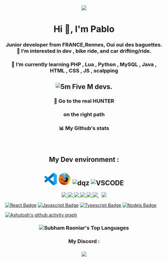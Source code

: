 <h3 align="center"><img src="https://icon-library.com/images/france-icon/france-icon-15.jpg"/ width="45"></h3>

<h1 align="center">Hi 👋, I'm Pablo </h1>
<h3 align="center">
    Junior developer from FRANCE,Rennes,  Oui oui des baguettes. 👀 I’m interested in dev , bike ride, and car drifting/ride.
</h3>



<h3 align="center">🌱 I’m currently learning PHP , Lua , Python , MySQL , Java , HTML , CSS , JS , scalpping</h3>


 
<h2 align="center">  <img src="https://fivem-vscode.gallerycdn.vsassets.io/extensions/fivem-vscode/fivem-vscode/0.3.1/1641809875370/Microsoft.VisualStudio.Services.Icons.Default" alt="5m" width="40" height="40"/> Five M devs.</h2>
  
<h3 align="center"> 💞️ Go to the real HUNTER </h3>
<h3 align="center"> on the right path</h3>

<h3 align="center"> 📊 My Github's stats </h3>

<h3 align="center"><p align="center">
    <a href="https://github.com/SubhamRaoniar28/github-readme-streak-stats">
        <img title="🔥 Obtenez des statistiques de séquences pour votre profil sur git.io/streak-stats" alt="" src="https://github-readme-streak-stats.herokuapp.com/?user=CS-Pablo&theme=black-ice&hide_border=true&stroke=0000&background=060A0CD0"/>
    </a>
</p>
</h3>

<h2 align="center">My Dev environment :</h2>

<h2 align="center">   <img src="https://raw.githubusercontent.com/devicons/devicon/master/icons/vscode/vscode-original.svg" alt="VSCODE" width="40" height="40"/>   <img src="https://raw.githubusercontent.com/devicons/devicon/master/icons/firefox/firefox-original.svg" alt="firefox" width="40" height="40"/> <img src="https://upload.wikimedia.org/wikipedia/commons/thumb/a/ab/Apple-logo.png/600px-Apple-logo.png" alt="dqz" width="40" height="40"/>  <img src="https://cdn-icons-png.flaticon.com/512/1076/1076988.png" alt="VSCODE" width="40" height="40"/></h2>

<p align="center"> 
    <a href="https://www.java.com" target="_blank"> <img src="https://img.icons8.com/color/48/000000/java-coffee-cup-logo.png"/> </a>
    <a href="https://reactjs.org/" target="_blank"> <img src="https://img.icons8.com/color/48/000000/react-native.png"/> </a>
    <a href="https://developer.mozilla.org/en-US/docs/Web/JavaScript" target="_blank"> <img src="https://img.icons8.com/color/48/000000/javascript.png"/> </a> 
    <a href="https://www.w3.org/html/" target="_blank"> <img src="https://img.icons8.com/color/48/000000/html-5.png"/> </a> 
    <a href="https://www.w3schools.com/css/" target="_blank"> <img src="https://img.icons8.com/color/48/000000/css3.png"/> </a> 
    <a style="padding-right:8px;" href="https://www.mysql.com/" target="_blank"> <img src="https://img.icons8.com/fluent/50/000000/mysql-logo.png"/> </a>
    <a href="https://git-scm.com/" target="_blank"> <img src="https://img.icons8.com/color/48/000000/git.png"/> </a>   
</p>

[![React Badge](https://img.shields.io/badge/-React-61DBFB?style=for-the-badge&labelColor=black&logo=react&logoColor=61DBFB)](#)  [![Javascript Badge](https://img.shields.io/badge/-Javascript-F0DB4F?style=for-the-badge&labelColor=black&logo=javascript&logoColor=F0DB4F)](#) [![Typescript Badge](https://img.shields.io/badge/-Typescript-007acc?style=for-the-badge&labelColor=black&logo=typescript&logoColor=007acc)](#) [![Nodejs Badge](https://img.shields.io/badge/-Nodejs-3C873A?style=for-the-badge&labelColor=black&logo=node.js&logoColor=3C873A)](#) 

[![Ashutosh's github activity graph](https://github-readme-activity-graph.vercel.app/graph?username=CS-Pablo&theme=github-compact)](https://github.com/LQuatre/github-readme-activity-graph)

<h3 align="center"><img alt="Subham Raoniar's Top Languages" src="https://github-readme-stats.vercel.app/api/top-langs/?username=CS-Pablo&langs_count=8&count_private=true&layout=compact&theme=react&hide_border=true&bg_color=0D1117" /></h3>
<h3 align="center">My Discord : </h3>
<h3 align="center"><a href = "https://discord.gg/3Pjt8vQ5x8"><img src="https://upload.wikimedia.org/wikipedia/fr/8/80/Logo_Discord_2015.png" width="45"/></a></h3>



